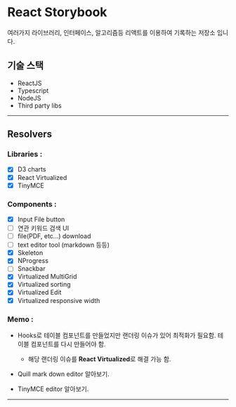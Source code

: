 # React Storybook

여러가지 라이브러리, 인터페이스, 알고리즘등 리액트를 이용하여 기록하는 저장소 입니다.

## 기술 스택

- ReactJS
- Typescript
- NodeJS
- Third party libs

---

## Resolvers

### Libraries :

- [x] D3 charts
- [x] React Virtualized
- [x] TinyMCE

### Components :

- [x] Input File button
- [ ] 연관 키워드 검색 UI
- [ ] file(PDF, etc...) download
- [ ] text editor tool (markdown 등등)
- [x] Skeleton
- [x] NProgress
- [ ] Snackbar
- [x] Virtualized MultiGrid
- [x] Virtualized sorting
- [x] Virtualized Edit
- [x] Virtualized responsive width

### Memo :

- Hooks로 테이블 컴포넌트를 만들었지만 랜더링 이슈가 있어 최적화가 필요함.
  테이블 컴포넌트를 다시 만들어야 함.

  - 해당 랜더링 이슈를 <b>React Virtualized</b>로 해결 가능 함.

- Quill mark down editor 알아보기.
- TinyMCE editor 알아보기.

---
